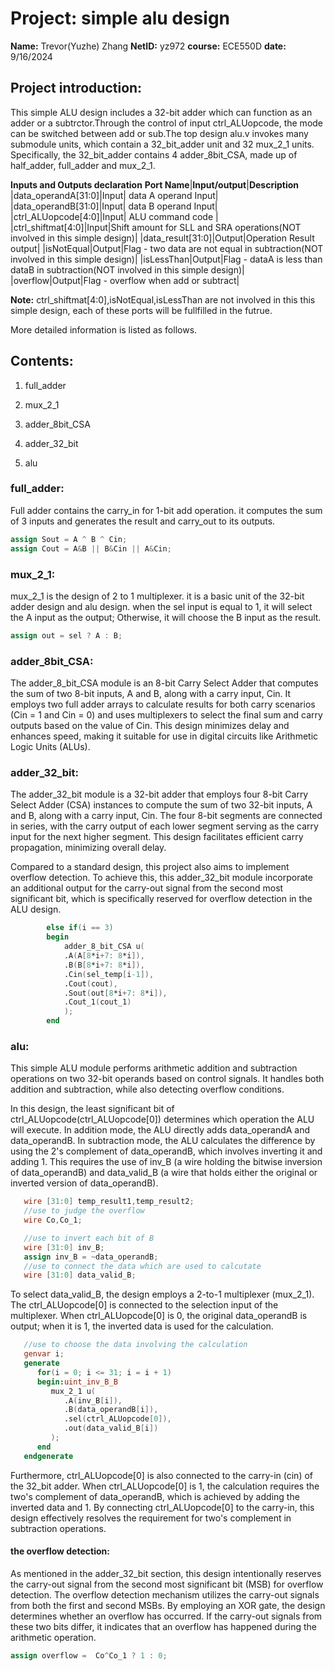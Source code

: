 # Project: simple alu design
**Name:** Trevor(Yuzhe) Zhang 
**NetID:** yz972
**course:** ECE550D
**date:** 9/16/2024

## Project introduction:
This simple ALU design includes a 32-bit adder which can function as an adder or a subtrctor.Through the control of input ctrl_ALUopcode, the mode can be switched between add or sub.The top design alu.v invokes many submodule units, which contain a 32_bit_adder unit and 32 mux_2_1 units. Specifically, the 32_bit_adder contains 4 adder_8bit_CSA, made up of half_adder, full_adder and mux_2_1.

**Inputs and Outputs declaration**
**Port Name**|**Input/output**|**Description** 
|data_operandA[31:0]|Input| data A operand Input|
|data_operandB[31:0]|Input| data B operand Input|
|ctrl_ALUopcode[4:0]|Input| ALU command code |
|ctrl_shiftmat[4:0]|Input|Shift amount for SLL and SRA operations(NOT involved in this simple design)|
|data_result[31:0]|Output|Operation Result output|
|isNotEqual|Output|Flag - two data are not equal in subtraction(NOT involved in this simple design)|
|isLessThan|Output|Flag - dataA is less than dataB in subtraction(NOT involved in this simple design)|
|overflow|Output|Flag - overflow when add or subtract|

**Note:** ctrl_shiftmat[4:0],isNotEqual,isLessThan are not involved in this this simple design, each of these ports will be fullfilled in the futrue.

More detailed information is listed as follows.

## Contents:
1. full_adder

2. mux_2_1

3. adder_8bit_CSA

4. adder_32_bit

5. alu

### full_adder:
Full adder contains the carry_in for 1-bit add operation. it computes the sum of 3 inputs and generates the result and carry_out to its outputs.

```Verilog code(key part)
assign Sout = A ^ B ^ Cin;
assign Cout = A&B || B&Cin || A&Cin; 
```

### mux_2_1:
mux_2_1 is the design of 2 to 1 multiplexer. it is a basic unit of the 32-bit adder design and alu design. when the sel input is equal to 1, it will select the A input as the output; Otherwise, it will choose the B input as the result.

```Verilog code(key part)
assign out = sel ? A : B; 
```
### adder_8bit_CSA:
The adder_8_bit_CSA module is an 8-bit Carry Select Adder that computes the sum of two 8-bit inputs, A and B, along with a carry input, Cin. It employs two full adder arrays to calculate results for both carry scenarios (Cin = 1 and Cin = 0) and uses multiplexers to select the final sum and carry outputs based on the value of Cin. This design minimizes delay and enhances speed, making it suitable for use in digital circuits like Arithmetic Logic Units (ALUs).

### adder_32_bit:
The adder_32_bit module is a 32-bit adder that employs four 8-bit Carry Select Adder (CSA) instances to compute the sum of two 32-bit inputs, A and B, along with a carry input, Cin. The four 8-bit segments are connected in series, with the carry output of each lower segment serving as the carry input for the next higher segment. This design facilitates efficient carry propagation, minimizing overall delay.

Compared to a standard design, this project also aims to implement overflow detection. To achieve this, this adder_32_bit module incorporate an additional output for the carry-out signal from the second most significant bit, which is specifically reserved for overflow detection in the ALU design.
```Verilog code(key part for reserving the carry out of the first most significant bit and the second)
        else if(i == 3)
        begin
            adder_8_bit_CSA u(
            .A(A[8*i+7: 8*i]),
            .B(B[8*i+7: 8*i]),
            .Cin(sel_temp[i-1]),
            .Cout(cout),
            .Sout(out[8*i+7: 8*i]),
            .Cout_1(cout_1)
            );        
        end
```
### alu:
This simple ALU module performs arithmetic addition and subtraction operations on two 32-bit operands based on control signals. It handles both addition and subtraction, while also detecting overflow conditions.

In this design, the least significant bit of ctrl_ALUopcode(ctrl_ALUopcode[0]) determines which operation the ALU will execute. In addition mode, the ALU directly adds data_operandA and data_operandB. In subtraction mode, the ALU calculates the difference by using the 2's complement of data_operandB, which involves inverting it and adding 1. This requires the use of inv_B (a wire holding the bitwise inversion of data_operandB) and data_valid_B (a wire that holds either the original or inverted version of data_operandB).
```Verilog code(key part for creating inverted data)
   wire [31:0] temp_result1,temp_result2;
   //use to judge the overflow
   wire Co,Co_1;

   //use to invert each bit of B
   wire [31:0] inv_B;
   assign inv_B = ~data_operandB;
   //use to connect the data which are used to calcutate
   wire [31:0] data_valid_B;
```

To select data_valid_B, the design employs a 2-to-1 multiplexer (mux_2_1). The ctrl_ALUopcode[0] is connected to the selection input of the multiplexer. When ctrl_ALUopcode[0] is 0, the original data_operandB is output; when it is 1, the inverted data is used for the calculation.
```Verilog code(key part for creating inverted data)
   //use to choose the data involving the calculation
   genvar i;
   generate
      for(i = 0; i <= 31; i = i + 1)
      begin:uint_inv_B_B
         mux_2_1 u(
            .A(inv_B[i]),
            .B(data_operandB[i]),
            .sel(ctrl_ALUopcode[0]),
            .out(data_valid_B[i])
         );
      end
   endgenerate
```   

Furthermore, ctrl_ALUopcode[0] is also connected to the carry-in (cin) of the 32_bit adder. When ctrl_ALUopcode[0] is 1, the calculation requires the two's complement of data_operandB, which is achieved by adding the inverted data and 1. By connecting ctrl_ALUopcode[0] to the carry-in, this design effectively resolves the requirement for two's complement in subtraction operations.
    
#### the overflow detection:
As mentioned in the adder_32_bit section, this design intentionally reserves the carry-out signal from the second most significant bit (MSB) for overflow detection. The overflow detection mechanism utilizes the carry-out signals from both the first and second MSBs. By employing an XOR gate, the design determines whether an overflow has occurred. If the carry-out signals from these two bits differ, it indicates that an overflow has happened during the arithmetic operation.
```Verilog code(key part)
assign overflow =  Co^Co_1 ? 1 : 0;
```



